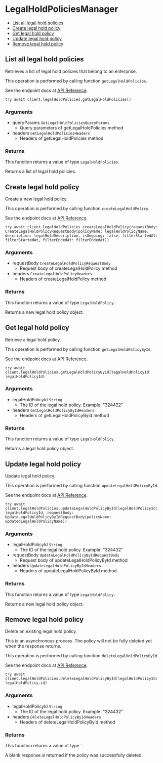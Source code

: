 # LegalHoldPoliciesManager


- [List all legal hold policies](#list-all-legal-hold-policies)
- [Create legal hold policy](#create-legal-hold-policy)
- [Get legal hold policy](#get-legal-hold-policy)
- [Update legal hold policy](#update-legal-hold-policy)
- [Remove legal hold policy](#remove-legal-hold-policy)

## List all legal hold policies

Retrieves a list of legal hold policies that belong to
an enterprise.

This operation is performed by calling function `getLegalHoldPolicies`.

See the endpoint docs at
[API Reference](https://developer.box.com/reference/get-legal-hold-policies/).

<!-- sample get_legal_hold_policies -->
```
try await client.legalHoldPolicies.getLegalHoldPolicies()
```

### Arguments

- queryParams `GetLegalHoldPoliciesQueryParams`
  - Query parameters of getLegalHoldPolicies method
- headers `GetLegalHoldPoliciesHeaders`
  - Headers of getLegalHoldPolicies method


### Returns

This function returns a value of type `LegalHoldPolicies`.

Returns a list of legal hold policies.


## Create legal hold policy

Create a new legal hold policy.

This operation is performed by calling function `createLegalHoldPolicy`.

See the endpoint docs at
[API Reference](https://developer.box.com/reference/post-legal-hold-policies/).

<!-- sample post_legal_hold_policies -->
```
try await client.legalHoldPolicies.createLegalHoldPolicy(requestBody: CreateLegalHoldPolicyRequestBody(policyName: legalHoldPolicyName, description: legalHoldDescription, isOngoing: false, filterStartedAt: filterStartedAt, filterEndedAt: filterEndedAt))
```

### Arguments

- requestBody `CreateLegalHoldPolicyRequestBody`
  - Request body of createLegalHoldPolicy method
- headers `CreateLegalHoldPolicyHeaders`
  - Headers of createLegalHoldPolicy method


### Returns

This function returns a value of type `LegalHoldPolicy`.

Returns a new legal hold policy object.


## Get legal hold policy

Retrieve a legal hold policy.

This operation is performed by calling function `getLegalHoldPolicyById`.

See the endpoint docs at
[API Reference](https://developer.box.com/reference/get-legal-hold-policies-id/).

<!-- sample get_legal_hold_policies_id -->
```
try await client.legalHoldPolicies.getLegalHoldPolicyById(legalHoldPolicyId: legalHoldPolicyId)
```

### Arguments

- legalHoldPolicyId `String`
  - The ID of the legal hold policy. Example: "324432"
- headers `GetLegalHoldPolicyByIdHeaders`
  - Headers of getLegalHoldPolicyById method


### Returns

This function returns a value of type `LegalHoldPolicy`.

Returns a legal hold policy object.


## Update legal hold policy

Update legal hold policy.

This operation is performed by calling function `updateLegalHoldPolicyById`.

See the endpoint docs at
[API Reference](https://developer.box.com/reference/put-legal-hold-policies-id/).

<!-- sample put_legal_hold_policies_id -->
```
try await client.legalHoldPolicies.updateLegalHoldPolicyById(legalHoldPolicyId: legalHoldPolicyId, requestBody: UpdateLegalHoldPolicyByIdRequestBody(policyName: updatedLegalHoldPolicyName))
```

### Arguments

- legalHoldPolicyId `String`
  - The ID of the legal hold policy. Example: "324432"
- requestBody `UpdateLegalHoldPolicyByIdRequestBody`
  - Request body of updateLegalHoldPolicyById method
- headers `UpdateLegalHoldPolicyByIdHeaders`
  - Headers of updateLegalHoldPolicyById method


### Returns

This function returns a value of type `LegalHoldPolicy`.

Returns a new legal hold policy object.


## Remove legal hold policy

Delete an existing legal hold policy.

This is an asynchronous process. The policy will not be
fully deleted yet when the response returns.

This operation is performed by calling function `deleteLegalHoldPolicyById`.

See the endpoint docs at
[API Reference](https://developer.box.com/reference/delete-legal-hold-policies-id/).

<!-- sample delete_legal_hold_policies_id -->
```
try await client.legalHoldPolicies.deleteLegalHoldPolicyById(legalHoldPolicyId: legalHoldPolicy.id)
```

### Arguments

- legalHoldPolicyId `String`
  - The ID of the legal hold policy. Example: "324432"
- headers `DeleteLegalHoldPolicyByIdHeaders`
  - Headers of deleteLegalHoldPolicyById method


### Returns

This function returns a value of type ``.

A blank response is returned if the policy was
successfully deleted.


